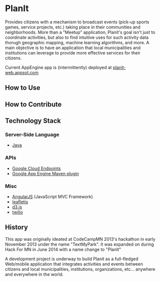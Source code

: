 PlanIt
==========
Provides citizens with a mechanism to broadcast events (pick-up sports games, service projects, etc.) taking place in their communities and neighborhoods. More than a "Meetup" application, Planit's goal isn't just to coordinate activities, but also to find intuitive uses for such activity data thorugh geographic mapping, machine learning algorithms, and more. A main objective is to have an application that local municipalities and institutions can leverage to provide more effective services for their citizens.

Current AppEngine app is (intermittently) deployed at [planit-web.appsot.com](https://planit-web.appspot.com)


How to Use
----------

How to Contribute
-----------------

Technology Stack
----------------

### Server-Side Language
- [Java][1]

### APIs
- [Google Cloud Endpoints][2]
- [Google App Engine Maven plugin][3]

### Misc

- [AngularJS][4] (JavaScript MVC Framework)
- [leafletjs][5]
- [d3.js][6]
- [twilio][7]


History
-------
This app was originally ideated at CodeCampMN 2013's hackathon in early November 2013 under the name "TextMyPark".  It was expanded on during Hack For MN in June 2014 with a name change to "PlanIt" 

A development project is underway to build Planit as a full-fledged Web/mobile application that integrates activities and events between citizens and local municipalities, institutions, organizations, etc... anywhere and everywhere in the world.

[1]: http://java.com/en/
[2]: https://developers.google.com/appengine/docs/java/endpoints/
[3]: https://developers.google.com/appengine/docs/java/tools/maven
[4]: http://leafletjs.com/
[5]: https://angularjs.org/
[6]: https://d3js.org/
[7]: https://www.twilio.com/
